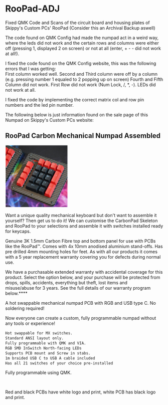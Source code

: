 # RooPad-ADJ
Fixed QMK Code and Scans of the circuit board and housing plates of Skippy's Custom PCs' RooPad (Consider this an Archival Backup aswell)

The code found on QMK Config had made the numpad act in a weird way, where the leds did not work and the certain rows and columns were either off (pressing 1, displayed 2 on screen) or not at all (enter, + - - did not work at all!).

I fixed the code found on the QMK Config website, this was the following errors that I was getting:  
First column worked well.
Second and Third column were off by a column (e.g. pressing number 1 equaled to 2 popping up on screen)
Fourth and Fifth Column did not work.
First Row did not work (Num Lock, /, *, -).
LEDs did not work at all.

I fixed the code by implementing the correct matrix col and row pin numbers and the led pin number.


The following below is just information found on the sale page of this Numpad on Skippy's Custom PCs website:


<h2>  RooPad Carbon Mechanical Numpad Assembled </h2>

<img
  src="https://raw.githubusercontent.com/Thats-so-Mo/RooPad-ADJ/main/Screenshot%202023-05-14%20151133.png"     
  alt="Alt text"
  title="RooPad"
  style="display: inline-block; margin: 0 auto; max-width: 200px">


Want a unique quality mechanical keyboard but don't want to assemble it yourself? Then get us to do it! We can customise the CarbonPad Skeleton and RooPad to your selections and assemble it with switches installed ready for keycaps.

Genuine 3K 1.5mm Carbon Fibre top and bottom panel for use with PCBs like the RooPad™. Comes with 4x 10mm anodised aluminium stand-offs. Has pre drilled 4mm mounting holes for feet. As with all our products it comes with a 5 year replacement warranty covering you for defects during normal use. 

We have a purchasable extended warranty with accidental coverage for this product. Select the option below, and your purchase will be protected from drops, spills, accidents, everything but theft, lost items and misuse/abuse for 3 years. See the full details of our warranty program below.****

A hot swappable mechanical numpad PCB with RGB and USB type C. No soldering required!

Now everyone can create a custom, fully programmable numpad without any tools or experience!  

    Hot swappable for MX switches.
    Standard ANSI layout only.
    Fully programmable with QMK and VIA.
    RGB SMD InSwitch North-facing LEDs 
    Supports PCB mount and Screw in stabs.
    1m braided USB C to USB A cable included
    Has all 21 switches of your choice pre-installed 

Fully programmable using QMK.

 

Red and black PCBs have white logo and print, white PCB has black logo and print.

 
